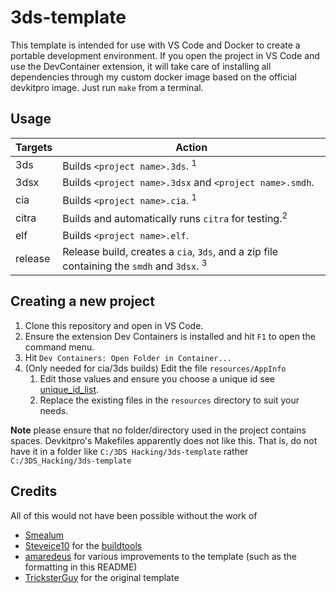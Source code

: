 # 3ds-template

This template is intended for use with VS Code and Docker to create a portable development environment. If you open the project in VS Code and use the DevContainer extension, it will take care of installing all dependencies through my custom docker image based on the official devkitpro image. Just run `make` from a terminal.

## Usage

| Targets     | Action                                                                                    |
| ------------| ----------------------------------------------------------------------------------------- |
| 3ds         | Builds `<project name>.3ds`. <sup>1</sup>
| 3dsx        | Builds `<project name>.3dsx` and `<project name>.smdh`.
| cia         | Builds `<project name>.cia`. <sup>1</sup>
| citra       | Builds and automatically runs `citra` for testing.<sup>2</sup>
| elf         | Builds `<project name>.elf`.
| release     | Release build, creates a `cia`, `3ds`, and a zip file containing the `smdh` and `3dsx`. <sup>3</sup>

## Creating a new project
1. Clone this repository and open in VS Code.
2. Ensure the extension Dev Containers is installed and hit `F1` to open the command menu.
3. Hit `Dev Containers: Open Folder in Container...`
4. (Only needed for cia/3ds builds) Edit the file `resources/AppInfo`
    1. Edit those values and ensure you choose a unique id see [unique_id_list].
    2. Replace the existing files in the `resources` directory to suit your needs.
    
**Note** please ensure that no folder/directory used in the project contains spaces. Devkitpro's Makefiles apparently does not like this.
That is, do not have it in a folder like `C:/3DS Hacking/3ds-template` rather `C:/3DS_Hacking/3ds-template`
  
## Credits
All of this would not have been possible without the work of
* [Smealum](https://github.com/smealum)
* [Steveice10](https://github.com/Steveice10) for the [buildtools]
* [amaredeus](https://github.com/amaredeus) for various improvements to the template (such as the formatting in this README)
* [TricksterGuy](https://github.com/TricksterGuy) for the original template


[//]: # (These are reference links used in the body of this note and get stripped out when the markdown processor does its job. There is no need to format nicely because it shouldn't be seen. Thanks SO - http://stackoverflow.com/questions/4823468/store-comments-in-markdown-syntax)


[buildtools]: <https://github.com/Steveice10/buildtools>
[bannertool]: <https://github.com/Steveice10/buildtools>
[citra]: <https://github.com/citra-emu/citra>
[libbz2.dll]: <http://downloads.sourceforge.net/gnuwin32/zip-3.0-dep.zip>
[makerom]: <https://github.com/profi200/Project_CTR>
[unique_id_list]: <https://gbatemp.net/threads/homebrew-cias-uniqueid-collection.379362>
[wiki]: <https://wiki.gbatemp.net/wiki/3DS_Homebrew_Development#Install_devkitARM>
[zip]: <http://downloads.sourceforge.net/gnuwin32/zip-3.0-bin.zip>
